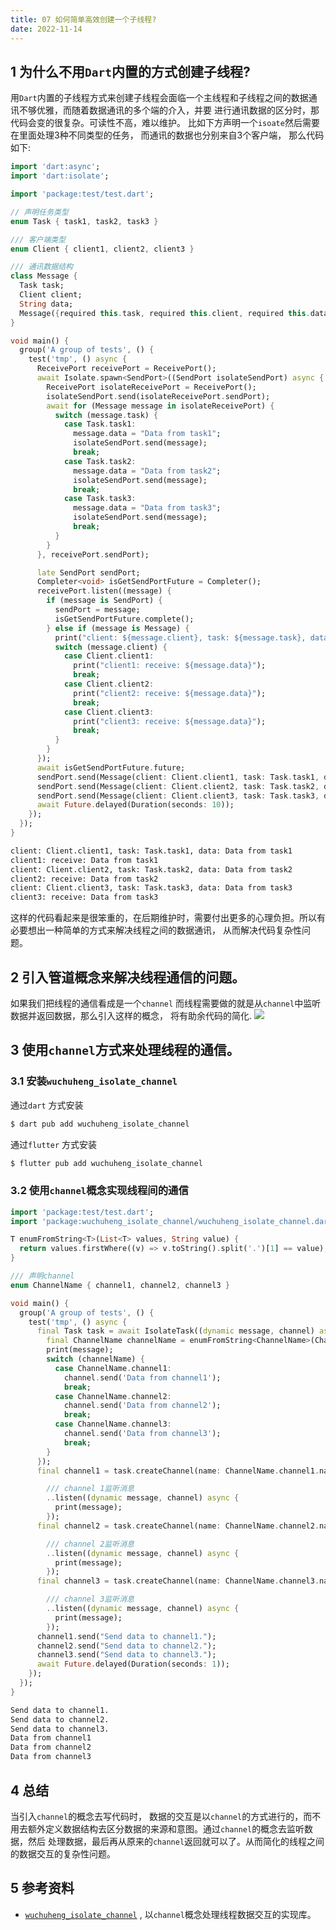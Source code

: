 ```yaml
---
title: 07 如何简单高效创建一个子线程?
date: 2022-11-14
---
```


## 1 为什么不用`Dart`内置的方式创建子线程?
用`Dart`内置的子线程方式来创建子线程会面临一个主线程和子线程之间的数据通讯不够优雅，而随着数据通讯的多个端的介入，并要
进行通讯数据的区分时，那代码会变的很复杂。可读性不高，难以维护。 比如下方声明一个`isoate`然后需要在里面处理3种不同类型的任务，
而通讯的数据也分别来自3个客户端， 那么代码如下: 

``` dart  title="示例代码"
import 'dart:async';
import 'dart:isolate';

import 'package:test/test.dart';

// 声明任务类型
enum Task { task1, task2, task3 }

/// 客户端类型
enum Client { client1, client2, client3 }

/// 通讯数据结构
class Message {
  Task task;
  Client client;
  String data;
  Message({required this.task, required this.client, required this.data});
}

void main() {
  group('A group of tests', () {
    test('tmp', () async {
      ReceivePort receivePort = ReceivePort();
      await Isolate.spawn<SendPort>((SendPort isolateSendPort) async {
        ReceivePort isolateReceivePort = ReceivePort();
        isolateSendPort.send(isolateReceivePort.sendPort);
        await for (Message message in isolateReceivePort) {
          switch (message.task) {
            case Task.task1:
              message.data = "Data from task1";
              isolateSendPort.send(message);
              break;
            case Task.task2:
              message.data = "Data from task2";
              isolateSendPort.send(message);
              break;
            case Task.task3:
              message.data = "Data from task3";
              isolateSendPort.send(message);
              break;
          }
        }
      }, receivePort.sendPort);

      late SendPort sendPort;
      Completer<void> isGetSendPortFuture = Completer();
      receivePort.listen((message) {
        if (message is SendPort) {
          sendPort = message;
          isGetSendPortFuture.complete();
        } else if (message is Message) {
          print("client: ${message.client}, task: ${message.task}, data: ${message.data}");
          switch (message.client) {
            case Client.client1:
              print("client1: receive: ${message.data}");
              break;
            case Client.client2:
              print("client2: receive: ${message.data}");
              break;
            case Client.client3:
              print("client3: receive: ${message.data}");
              break;
          }
        }
      });
      await isGetSendPortFuture.future;
      sendPort.send(Message(client: Client.client1, task: Task.task1, data: "data from client1"));
      sendPort.send(Message(client: Client.client2, task: Task.task2, data: "data from client2"));
      sendPort.send(Message(client: Client.client3, task: Task.task3, data: "data from client3"));
      await Future.delayed(Duration(seconds: 10));
    });
  });
}
```


``` bash title="打印输出"
client: Client.client1, task: Task.task1, data: Data from task1
client1: receive: Data from task1
client: Client.client2, task: Task.task2, data: Data from task2
client2: receive: Data from task2
client: Client.client3, task: Task.task3, data: Data from task3
client3: receive: Data from task3
```
这样的代码看起来是很笨重的，在后期维护时，需要付出更多的心理负担。所以有必要想出一种简单的方式来解决线程之间的数据通讯，
从而解决代码复杂性问题。

## 2 引入管道概念来解决线程通信的问题。
如果我们把线程的通信看成是一个`channel` 而线程需要做的就是从`channel`中监听数据并返回数据，那么引入这样的概念，
将有助余代码的简化.
![](https://qiniu.wuchuheng.com/images/flutter-isolate-channel-contect.png)

## 3 使用`channel`方式来处理线程的通信。
### 3.1 安装`wuchuheng_isolate_channel`
通过`dart` 方式安装
``` bash
$ dart pub add wuchuheng_isolate_channel 
```
通过`flutter` 方式安装
``` bash
$ flutter pub add wuchuheng_isolate_channel 
```
### 3.2 使用`channel`概念实现线程间的通信
```  dart
import 'package:test/test.dart';
import 'package:wuchuheng_isolate_channel/wuchuheng_isolate_channel.dart';

T enumFromString<T>(List<T> values, String value) {
  return values.firstWhere((v) => v.toString().split('.')[1] == value);
}

/// 声明channel
enum ChannelName { channel1, channel2, channel3 }

void main() {
  group('A group of tests', () {
    test('tmp', () async {
      final Task task = await IsolateTask((dynamic message, channel) async {
        final ChannelName channelName = enumFromString<ChannelName>(ChannelName.values, channel.name);
        print(message);
        switch (channelName) {
          case ChannelName.channel1:
            channel.send('Data from channel1');
            break;
          case ChannelName.channel2:
            channel.send('Data from channel2');
            break;
          case ChannelName.channel3:
            channel.send('Data from channel3');
            break;
        }
      });
      final channel1 = task.createChannel(name: ChannelName.channel1.name)

        /// channel 1监听消息
        ..listen((dynamic message, channel) async {
          print(message);
        });
      final channel2 = task.createChannel(name: ChannelName.channel2.name)

        /// channel 2监听消息
        ..listen((dynamic message, channel) async {
          print(message);
        });
      final channel3 = task.createChannel(name: ChannelName.channel3.name)

        /// channel 3监听消息
        ..listen((dynamic message, channel) async {
          print(message);
        });
      channel1.send("Send data to channel1.");
      channel2.send("Send data to channel2.");
      channel3.send("Send data to channel3.");
      await Future.delayed(Duration(seconds: 1));
    });
  });
}
```

``` bash  title="打印输出"
Send data to channel1.
Send data to channel2.
Send data to channel3.
Data from channel1
Data from channel2
Data from channel3
```

## 4 总结
当引入`channel`的概念去写代码时， 数据的交互是以`channel`的方式进行的，而不用去额外定义数据结构去区分数据的来源和意图。通过`channel`的概念去监听数据，然后
处理数据，最后再从原来的`channel`返回就可以了。从而简化的线程之间的数据交互的复杂性问题。

## 5 参考资料

* [`wuchuheng_isolate_channel`](https://pub.dev/packages/wuchuheng_isolate_channel) , 以`channel`概念处理线程数据交互的实现库。
